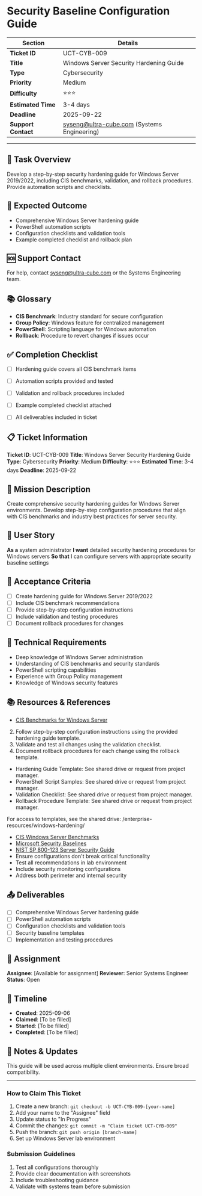 # Security Baseline Configuration Guide

| Section                | Details                                                      |
|------------------------|--------------------------------------------------------------|
| **Ticket ID**          | UCT-CYB-009                                                  |
| **Title**              | Windows Server Security Hardening Guide                      |
| **Type**               | Cybersecurity                                                |
| **Priority**           | Medium                                                       |
| **Difficulty**         | ⭐⭐⭐                                                         |
| **Estimated Time**     | 3-4 days                                                     |
| **Deadline**           | 2025-09-22                                                   |
| **Support Contact**    | syseng@ultra-cube.com (Systems Engineering)                  |

---

## 📝 Task Overview
Develop a step-by-step security hardening guide for Windows Server 2019/2022, including CIS benchmarks, validation, and rollback procedures. Provide automation scripts and checklists.

## 🎯 Expected Outcome
- Comprehensive Windows Server hardening guide
- PowerShell automation scripts
- Configuration checklists and validation tools
- Example completed checklist and rollback plan

## 🆘 Support Contact
For help, contact syseng@ultra-cube.com or the Systems Engineering team.

## 📚 Glossary
- **CIS Benchmark**: Industry standard for secure configuration
- **Group Policy**: Windows feature for centralized management
- **PowerShell**: Scripting language for Windows automation
- **Rollback**: Procedure to revert changes if issues occur

## ✅ Completion Checklist
- [ ] Hardening guide covers all CIS benchmark items
- [ ] Automation scripts provided and tested
- [ ] Validation and rollback procedures included
- [ ] Example completed checklist attached
- [ ] All deliverables included in ticket


## 📋 Ticket Information

**Ticket ID**: UCT-CYB-009
**Title**: Windows Server Security Hardening Guide
**Type**: Cybersecurity
**Priority**: Medium
**Difficulty**: ⭐⭐⭐
**Estimated Time**: 3-4 days
**Deadline**: 2025-09-22

## 🎯 Mission Description
Create comprehensive security hardening guides for Windows Server environments. Develop step-by-step configuration procedures that align with CIS benchmarks and industry best practices for server security.

## 👤 User Story

**As a** system administrator
**I want** detailed security hardening procedures for Windows servers
**So that** I can configure servers with appropriate security baseline settings

## 📝 Acceptance Criteria
- [ ] Create hardening guide for Windows Server 2019/2022
- [ ] Include CIS benchmark recommendations
- [ ] Provide step-by-step configuration instructions
- [ ] Include validation and testing procedures
- [ ] Document rollback procedures for changes

## 🔧 Technical Requirements

- Deep knowledge of Windows Server administration
- Understanding of CIS benchmarks and security standards
- PowerShell scripting capabilities
- Experience with Group Policy management
- Knowledge of Windows security features
## 📚 Resources & References

- [CIS Benchmarks for Windows Server](https://www.cisecurity.org/benchmark/microsoft_windows_server/)
2. Follow step-by-step configuration instructions using the provided hardening guide template.
4. Validate and test all changes using the validation checklist.
5. Document rollback procedures for each change using the rollback template.


- Hardening Guide Template: See shared drive or request from project manager.
- PowerShell Script Samples: See shared drive or request from project manager.
- Validation Checklist: See shared drive or request from project manager.
- Rollback Procedure Template: See shared drive or request from project manager.

For access to templates, see the shared drive: /enterprise-resources/windows-hardening/
- [CIS Windows Server Benchmarks](https://www.cisecurity.org/cis-benchmarks/)
- [Microsoft Security Baselines](https://docs.microsoft.com/en-us/windows/security/threat-protection/windows-security-baselines)
- [NIST SP 800-123 Server Security Guide](https://csrc.nist.gov/publications/detail/sp/800-123/final)
- Ensure configurations don't break critical functionality
- Test all recommendations in lab environment
- Include security monitoring configurations
- Address both perimeter and internal security

## 📤 Deliverables

- [ ] Comprehensive Windows Server hardening guide
- [ ] PowerShell automation scripts
- [ ] Configuration checklists and validation tools
- [ ] Security baseline templates
- [ ] Implementation and testing procedures

## 👥 Assignment

**Assignee**: [Available for assignment]
**Reviewer**: Senior Systems Engineer
**Status**: Open

## 📅 Timeline

- **Created**: 2025-09-06
- **Claimed**: [To be filled]
- **Started**: [To be filled]
- **Completed**: [To be filled]

## 💬 Notes & Updates

This guide will be used across multiple client environments. Ensure broad compatibility.

---

### How to Claim This Ticket

1. Create a new branch: `git checkout -b UCT-CYB-009-[your-name]`
2. Add your name to the "Assignee" field
3. Update status to "In Progress"
4. Commit the changes: `git commit -m "Claim ticket UCT-CYB-009"`
5. Push the branch: `git push origin [branch-name]`
6. Set up Windows Server lab environment

### Submission Guidelines

1. Test all configurations thoroughly
2. Provide clear documentation with screenshots
3. Include troubleshooting guidance
4. Validate with systems team before submission
